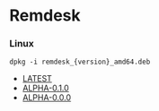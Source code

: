 # Remdesk

### Linux 

```shell script
dpkg -i remdesk_{version}_amd64.deb
```

- [LATEST](https://remdesk-desktop.s3.eu-west-3.amazonaws.com/linux/remdesk_0.1.0_amd64.deb)
- [ALPHA-0.1.0](https://remdesk-desktop.s3.eu-west-3.amazonaws.com/linux/remdesk_0.1.0_amd64.deb) 
- [ALPHA-0.0.0](https://remdesk-desktop.s3.eu-west-3.amazonaws.com/linux/remdesk_0.0.0_amd64.deb)
